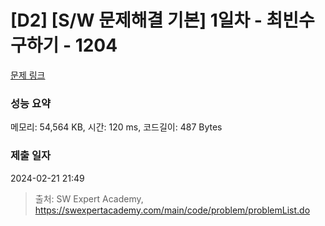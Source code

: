 # [D2] [S/W 문제해결 기본] 1일차 - 최빈수 구하기 - 1204 

[문제 링크](https://swexpertacademy.com/main/code/problem/problemDetail.do?contestProbId=AV13zo1KAAACFAYh) 

### 성능 요약

메모리: 54,564 KB, 시간: 120 ms, 코드길이: 487 Bytes

### 제출 일자

2024-02-21 21:49



> 출처: SW Expert Academy, https://swexpertacademy.com/main/code/problem/problemList.do